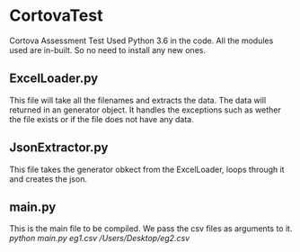 # CortovaTest
Cortova Assessment Test
Used Python 3.6 in the code. All the modules used are in-built. So no need to install any new ones.

## ExcelLoader.py

This file will take all the filenames and extracts the data. The data will returned in an generator object.
It handles the exceptions such as wether the file exists or if the file does not have any data. 

## JsonExtractor.py

This file takes the generator obkect from the ExcelLoader, loops through it and creates the json. 

## main.py

This is the main file to be compiled. We pass the csv files as arguments to it.<br>
<i>python main.py eg1.csv /Users/Desktop/eg2.csv</i><br>

